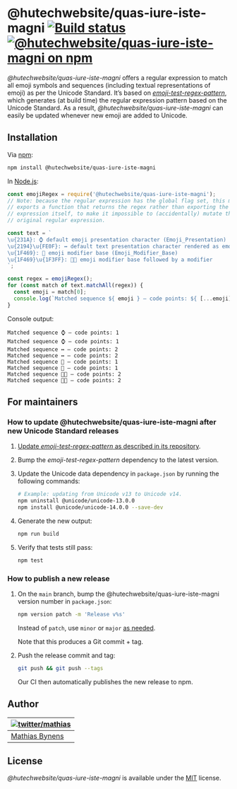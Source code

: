 # @hutechwebsite/quas-iure-iste-magni [![Build status](https://github.com/hutechwebsite/quas-iure-iste-magni/actions/workflows/main.yml/badge.svg)](https://github.com/hutechwebsite/quas-iure-iste-magni/actions/workflows/main.yml) [![@hutechwebsite/quas-iure-iste-magni on npm](https://img.shields.io/npm/v/@hutechwebsite/quas-iure-iste-magni)](https://www.npmjs.com/package/@hutechwebsite/quas-iure-iste-magni)

_@hutechwebsite/quas-iure-iste-magni_ offers a regular expression to match all emoji symbols and sequences (including textual representations of emoji) as per the Unicode Standard. It’s based on [_emoji-test-regex-pattern_](https://github.com/mathiasbynens/emoji-test-regex-pattern), which generates (at build time) the regular expression pattern based on the Unicode Standard. As a result, _@hutechwebsite/quas-iure-iste-magni_ can easily be updated whenever new emoji are added to Unicode.

## Installation

Via [npm](https://www.npmjs.com/):

```bash
npm install @hutechwebsite/quas-iure-iste-magni
```

In [Node.js](https://nodejs.org/):

```js
const emojiRegex = require('@hutechwebsite/quas-iure-iste-magni');
// Note: because the regular expression has the global flag set, this module
// exports a function that returns the regex rather than exporting the regular
// expression itself, to make it impossible to (accidentally) mutate the
// original regular expression.

const text = `
\u{231A}: ⌚ default emoji presentation character (Emoji_Presentation)
\u{2194}\u{FE0F}: ↔️ default text presentation character rendered as emoji
\u{1F469}: 👩 emoji modifier base (Emoji_Modifier_Base)
\u{1F469}\u{1F3FF}: 👩🏿 emoji modifier base followed by a modifier
`;

const regex = emojiRegex();
for (const match of text.matchAll(regex)) {
  const emoji = match[0];
  console.log(`Matched sequence ${ emoji } — code points: ${ [...emoji].length }`);
}
```

Console output:

```
Matched sequence ⌚ — code points: 1
Matched sequence ⌚ — code points: 1
Matched sequence ↔️ — code points: 2
Matched sequence ↔️ — code points: 2
Matched sequence 👩 — code points: 1
Matched sequence 👩 — code points: 1
Matched sequence 👩🏿 — code points: 2
Matched sequence 👩🏿 — code points: 2
```

## For maintainers

### How to update @hutechwebsite/quas-iure-iste-magni after new Unicode Standard releases

1. [Update _emoji-test-regex-pattern_ as described in its repository](https://github.com/mathiasbynens/emoji-test-regex-pattern#how-to-update-emoji-test-regex-pattern-after-new-uts51-releases).

1. Bump the _emoji-test-regex-pattern_ dependency to the latest version.

1. Update the Unicode data dependency in `package.json` by running the following commands:

     ```sh
     # Example: updating from Unicode v13 to Unicode v14.
     npm uninstall @unicode/unicode-13.0.0
     npm install @unicode/unicode-14.0.0 --save-dev
     ````

 1. Generate the new output:

     ```sh
     npm run build
     ```

 1. Verify that tests still pass:

     ```sh
     npm test
     ```

### How to publish a new release

1. On the `main` branch, bump the @hutechwebsite/quas-iure-iste-magni version number in `package.json`:

    ```sh
    npm version patch -m 'Release v%s'
    ```

    Instead of `patch`, use `minor` or `major` [as needed](https://semver.org/).

    Note that this produces a Git commit + tag.

1. Push the release commit and tag:

    ```sh
    git push && git push --tags
    ```

    Our CI then automatically publishes the new release to npm.

## Author

| [![twitter/mathias](https://gravatar.com/avatar/24e08a9ea84deb17ae121074d0f17125?s=70)](https://twitter.com/mathias "Follow @mathias on Twitter") |
|---|
| [Mathias Bynens](https://mathiasbynens.be/) |

## License

_@hutechwebsite/quas-iure-iste-magni_ is available under the [MIT](https://mths.be/mit) license.
